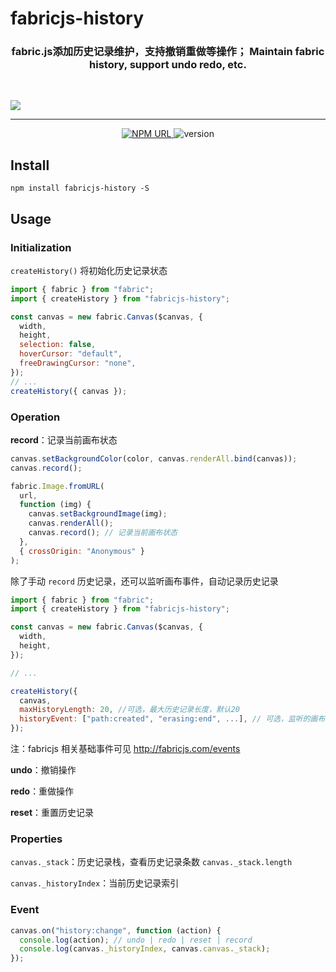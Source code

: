 # fabricjs-history

<h3 align="center">
    fabric.js添加历史记录维护，支持撤销重做等操作；
    Maintain fabric history, support undo redo, etc.
</h3>

<br/>

![](https://kid-1912.github.io/img/FabricJS.jpg)

---

<p align="center">
  <a href="https://www.npmjs.com/package/fabricjs-history">
    <img
     alt="NPM URL"
     src="https://img.shields.io/badge/npm-fabricjsHistory?logo=npm">
  </a>
  <img
     alt="version"
     src="https://img.shields.io/badge/version-1.0.0-blue">
</p>

## Install

```shell
npm install fabricjs-history -S
```

## Usage

### Initialization

`createHistory()` 将初始化历史记录状态

```js
import { fabric } from "fabric";
import { createHistory } from "fabricjs-history";

const canvas = new fabric.Canvas($canvas, {
  width,
  height,
  selection: false,
  hoverCursor: "default",
  freeDrawingCursor: "none",
});
// ...
createHistory({ canvas });
```

### Operation

**record**：记录当前画布状态

```js
canvas.setBackgroundColor(color, canvas.renderAll.bind(canvas));
canvas.record();

fabric.Image.fromURL(
  url,
  function (img) {
    canvas.setBackgroundImage(img);
    canvas.renderAll();
    canvas.record(); // 记录当前画布状态
  },
  { crossOrigin: "Anonymous" }
);
```

除了手动 `record` 历史记录，还可以监听画布事件，自动记录历史记录

```js
import { fabric } from "fabric";
import { createHistory } from "fabricjs-history";

const canvas = new fabric.Canvas($canvas, {
  width,
  height,
});

// ...

createHistory({
  canvas,
  maxHistoryLength: 20, //可选，最大历史记录长度，默认20
  historyEvent: ["path:created", "erasing:end", ...], // 可选，监听的画布事件自动记录，默认为[]
});
```

注：fabricjs 相关基础事件可见 http://fabricjs.com/events

**undo**：撤销操作

**redo**：重做操作

**reset**：重置历史记录

### Properties

`canvas._stack`：历史记录栈，查看历史记录条数 `canvas._stack.length`

`canvas._historyIndex`：当前历史记录索引

### Event

```js
canvas.on("history:change", function (action) {
  console.log(action); // undo | redo | reset | record
  console.log(canvas._historyIndex, canvas.canvas._stack);
});
```
